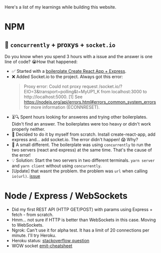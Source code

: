Here's a list of my learnings while building this website.

# NPM

## 🐛 `concurrently` + proxys + `socket.io`

Do you know when you spend 3 hours with a issue and the answer is one line of code? 😭How that happened:

- ✅ Started with a [boilerplate Create React App + Express](https://www.youtube.com/watch?v=v0t42xBIYIs).
- ❌ Added Socket.io to the project. Always got this error:
  > Proxy error: Could not proxy request /socket.io/?EIO=3&transport=polling&t=MyUP1_K from localhost:3000 to http://localhost:5000.
  > [1] See https://nodejs.org/api/errors.html#errors_common_system_errors for more information (ECONNRESET).
- ⏳🔍 Spent hours looking for answeres and trying other boilerplates. Didn't find an answer. The boilerplates were too heavy or didn't work properly neither.
- 💪 Decided to do it by myself from scratch. Install create-react-app, add express and... add socket.io. The error didn't happen! 😱 Why?
- 🐛 A small different. The boilerplate was using `concurrently` to run the two servers (react and express) at the same time. That's the cause of the error!
- 💡 Solution: Start the two servers in two different terminals. `yarn server` and `yarn client` without using `concurrently`.
- [Update] that wasnt the problem. the problem was `url` when calling `io(url)`. [issue](https://github.com/socketio/socket.io/issues/1942#issuecomment-71443823)

# Node / Express / WebSockets

- Did my first REST API (HTTP GET/POST) with params using Express + fetch - from scratch.
- Hmm... not sure if HTTP is better than WebSockets in this case. Moving to WebSockets.
- Ngrok: Can't use it for alpha test. It has a limit of 20 connections per minute. I'll try Heroku.
- Heroku status: [stackoverflow question](https://stackoverflow.com/questions/59455178/heroku-websockets-connected-clients-is-empty-and-cant-reuse-stored-values)
- WOW socket [emit-cheatsheet](https://socket.io/docs/emit-cheatsheet/)
